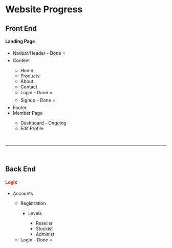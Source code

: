 <h1>Website Progress</h1>

<h2>Front End</h2>
<h4>Landing Page</h4>
<ul>
  <li>Navbar/Header - Done ⭐</li>
  <li>Content</li>
    <ul>
      <li>Home</li>
      <li>Products</li>
      <li>About</li>
      <li>Contact</li>
      <li>Login - Done ⭐</li>
      <li>Signup - Done ⭐</li>
    </ul>
  <li>Footer</li>
  <li>Member Page</li>
  <ul>
    <li>Dashboard - Ongoing</li>
    <li>Edit Profile</li>
  </ul>
</ul>
<br>
<hr>
<br>
<h2>Back End</h2>
<h4 style="color:red; weight:100px;">Logic</h4>
<ul>
  <li>Accounts</li>
  <ul>
    <li>Registration</li>
      <ul>
    <li>Levels</li>
      <ul>
      <li>Reseller</li>
      <li>Stockist</li>
      <li>Administ</li>
      </ul>
      </ul>
    <li>Login - Done ⭐</li>
  </ul>
</ul>
